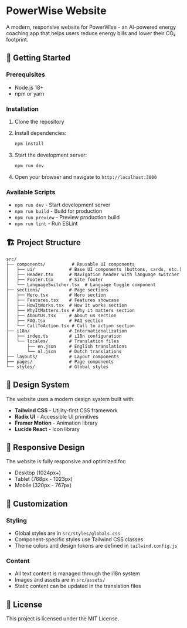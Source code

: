 # PowerWise Website

A modern, responsive website for PowerWise - an AI-powered energy coaching app that helps users reduce energy bills and lower their CO₂ footprint.


## 🚀 Getting Started

### Prerequisites

- Node.js 18+ 
- npm or yarn

### Installation

1. Clone the repository
2. Install dependencies:
   ```bash
   npm install
   ```

3. Start the development server:
   ```bash
   npm run dev
   ```

4. Open your browser and navigate to `http://localhost:3000`

### Available Scripts

- `npm run dev` - Start development server
- `npm run build` - Build for production
- `npm run preview` - Preview production build
- `npm run lint` - Run ESLint

## 🏗️ Project Structure

```
src/
├── components/          # Reusable UI components
│   ├── ui/             # Base UI components (buttons, cards, etc.)
│   ├── Header.tsx      # Navigation header with language switcher
│   ├── Footer.tsx      # Site footer
│   └── LanguageSwitcher.tsx  # Language toggle component
├── sections/           # Page sections
│   ├── Hero.tsx        # Hero section
│   ├── Features.tsx    # Features showcase
│   ├── HowItWorks.tsx  # How it works section
│   ├── WhyItMatters.tsx # Why it matters section
│   ├── AboutUs.tsx     # About us section
│   ├── FAQ.tsx         # FAQ section
│   └── CallToAction.tsx # Call to action section
├── i18n/               # Internationalization
│   ├── index.ts        # i18n configuration
│   └── locales/        # Translation files
│       ├── en.json     # English translations
│       └── nl.json     # Dutch translations
├── layouts/            # Layout components
├── pages/              # Page components
└── styles/             # Global styles
```

## 🎨 Design System

The website uses a modern design system built with:
- **Tailwind CSS** - Utility-first CSS framework
- **Radix UI** - Accessible UI primitives
- **Framer Motion** - Animation library
- **Lucide React** - Icon library

## 📱 Responsive Design

The website is fully responsive and optimized for:
- Desktop (1024px+)
- Tablet (768px - 1023px)
- Mobile (320px - 767px)

## 🔧 Customization

### Styling
- Global styles are in `src/styles/globals.css`
- Component-specific styles use Tailwind CSS classes
- Theme colors and design tokens are defined in `tailwind.config.js`

### Content
- All text content is managed through the i18n system
- Images and assets are in `src/assets/`
- Static content can be updated in the translation files

## 📄 License

This project is licensed under the MIT License. 
